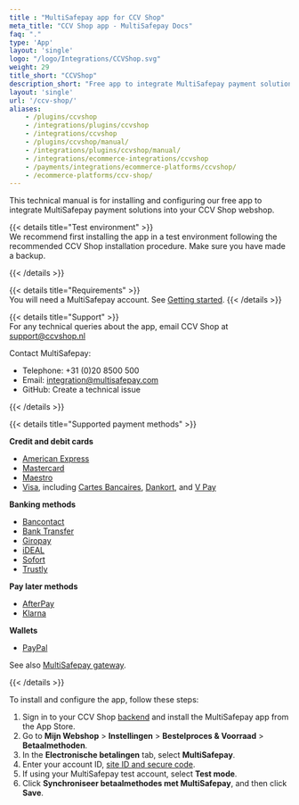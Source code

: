 ```yaml
---
title : "MultiSafepay app for CCV Shop"
meta_title: "CCV Shop app - MultiSafepay Docs"
faq: "."
type: 'App'
layout: 'single'
logo: "/logo/Integrations/CCVShop.svg"
weight: 29
title_short: "CCVShop"
description_short: "Free app to integrate MultiSafepay payment solutions into your CCV Shop webshop."
layout: 'single'
url: '/ccv-shop/'
aliases: 
    - /plugins/ccvshop
    - /integrations/plugins/ccvshop
    - /integrations/ccvshop
    - /plugins/ccvshop/manual/
    - /integrations/plugins/ccvshop/manual/
    - /integrations/ecommerce-integrations/ccvshop
    - /payments/integrations/ecommerce-platforms/ccvshop/
    - /ecommerce-platforms/ccv-shop/
---
```

This technical manual is for installing and configuring our free app to integrate MultiSafepay payment solutions into your CCV Shop webshop.

{{< details title="Test environment" >}}
&nbsp;  
We recommend first installing the app in a test environment following the recommended CCV Shop installation procedure. Make sure you have made a backup.

{{< /details >}}

{{< details title="Requirements" >}}
&nbsp;  
You will need a MultiSafepay account. See [Getting started](/getting-started/).
{{< /details >}}

{{< details title="Support" >}}
&nbsp;  
For any technical queries about the app, email CCV Shop at <support@ccvshop.nl>

Contact MultiSafepay:

- Telephone: +31 (0)20 8500 500
- Email: <integration@multisafepay.com>
- GitHub: Create a technical issue

{{< /details >}}

{{< details title="Supported payment methods" >}}

**Credit and debit cards**
  
- [American Express](/payment-methods/american-express)
- [Mastercard](/payment-methods/mastercard)
- [Maestro](/payment-methods/maestro)
- [Visa](/payments/methods/credit-and-debit-cards/visa), including [Cartes Bancaires](/payment-methods/cartes-bancaires), [Dankort](/payment-methods/dankort), and [V Pay](/payment-methods/vpay/)

**Banking methods**

- [Bancontact](/payment-methods/bancontact)
- [Bank Transfer](/payment-methods/bank-transfer)
- [Giropay](/payment-methods/giropay)
- [iDEAL](/payment-methods/ideal)
- [Sofort](/payment-methods/sofort)
- [Trustly](/payment-methods/trustly)

**Pay later methods**

- [AfterPay](/payments/methods/billing-suite/afterpay/)
- [Klarna](/payments/methods/billing-suite/klarna/)

**Wallets**

- [PayPal](/payment-methods/paypal)

See also [MultiSafepay gateway](/integrations/multisafepay-gateway/).

{{< /details >}}

To install and configure the app, follow these steps:

1. Sign in to your CCV Shop [backend](/glossaries/multisafepay-glossary/#backend) and install the MultiSafepay app from the App Store.
2. Go to **Mijn Webshop** > **Instellingen** > **Bestelproces & Voorraad** > **Betaalmethoden**.
3. In the **Electronische betalingen** tab, select **MultiSafepay**.
4. Enter your account ID, [site ID and secure code](/set-up-your-account/site-id-api-key-secure-code).
5. If using your MultiSafepay test account, select **Test mode**.
6. Click **Synchroniseer betaalmethodes met MultiSafepay**, and then click **Save**.


